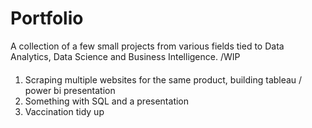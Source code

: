 # Portfolio
A collection of a few small projects from various fields tied to Data Analytics, Data Science and Business Intelligence. /WIP

####

1. Scraping multiple websites for the same product, building tableau / power bi presentation
2. Something with SQL and a presentation
3. Vaccination tidy up
